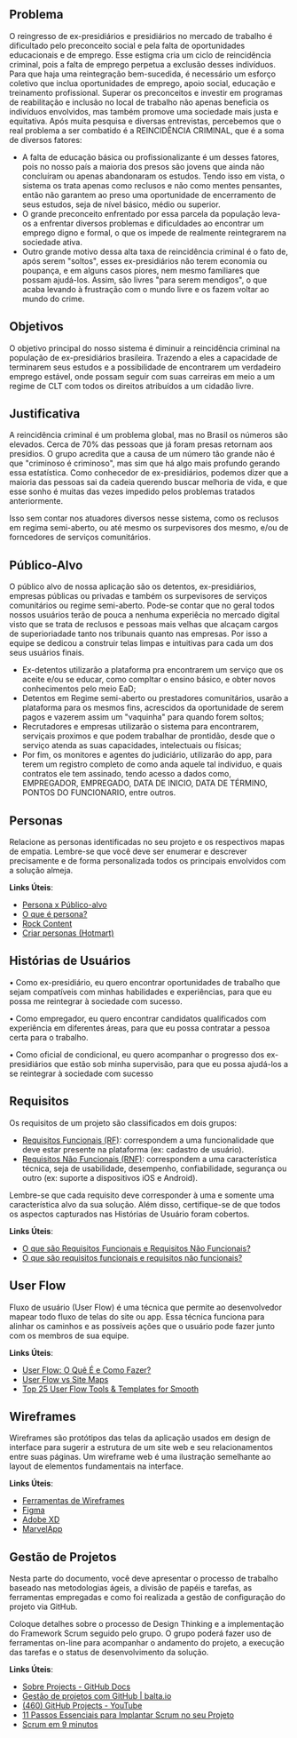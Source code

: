 ## Problema

O reingresso de ex-presidiários e presidiários no mercado de trabalho é dificultado pelo preconceito social e pela falta de oportunidades educacionais e de emprego. Esse estigma cria um ciclo de reincidência criminal, pois a falta de emprego perpetua a exclusão desses indivíduos. Para que haja uma reintegração bem-sucedida, é necessário um esforço coletivo que inclua oportunidades de emprego, apoio social, educação e treinamento profissional. Superar os preconceitos e investir em programas de reabilitação e inclusão no local de trabalho não apenas beneficia os indivíduos envolvidos, mas também promove uma sociedade mais justa e equitativa. Após muita pesquisa e diversas entrevistas, percebemos que o real problema a ser combatido é a REINCIDÊNCIA CRIMINAL, que é a soma de diversos fatores:
- A falta de educação básica ou profissionalizante é um desses fatores, pois no nosso país a maioria dos presos são jovens que ainda não concluíram ou apenas abandonaram os estudos. Tendo isso em vista, o sistema os trata apenas como reclusos e não como mentes pensantes, então não garantem ao preso uma oportunidade de encerramento de seus estudos, seja de nível básico, médio ou superior.
- O grande preconceito enfrentado por essa parcela da população leva-os a enfrentar diversos problemas e dificuldades ao encontrar um emprego digno e formal, o que os impede de realmente reintegrarem na sociedade ativa.
- Outro grande motivo dessa alta taxa de reincidência criminal é o fato de, após serem "soltos", esses ex-presidiários não terem economia ou poupança, e em alguns casos piores, nem mesmo familiares que possam ajudá-los. Assim, são livres "para serem mendigos", o que acaba levando à frustração com o mundo livre e os fazem voltar ao mundo do crime.

## Objetivos

O objetivo principal do nosso sistema é diminuir a reincidência criminal na população de ex-presidiários brasileira. Trazendo a eles a capacidade de terminarem seus estudos e a possibilidade de encontrarem um verdadeiro emprego estável, onde possam seguir com suas carreiras em meio a um regime de CLT com todos os direitos atribuídos a um cidadão livre.

## Justificativa

A reincidência criminal é um problema global, mas no Brasil os números são elevados. Cerca de 70% das pessoas que já foram presas retornam aos presídios. O grupo acredita que a causa de um número tão grande não é que "criminoso é criminoso", mas sim que há algo mais profundo gerando essa estatística. Como conhecedor de ex-presidiários, podemos dizer que a maioria das pessoas sai da cadeia querendo buscar melhoria de vida, e que esse sonho é muitas das vezes impedido pelos problemas tratados anteriormente.

Isso sem contar nos atuadores diversos nesse sistema, como os reclusos em regima semi-aberto, ou até mesmo os surpevisores dos mesmo, e/ou de forncedores de serviços comunitários.


## Público-Alvo

O público alvo de nossa aplicação são os detentos, ex-presidiários, empresas públicas ou privadas e também os surpevisores de serviços comunitários ou regime semi-aberto. Pode-se contar que no geral todos nossos usuários terão de pouca a nenhuma experiêcia no mercado digital visto que se trata de reclusos e pessoas mais velhas que alcaçam cargos de superioriadade tanto nos tribunais quanto nas empresas. Por isso a equipe se dedicou a construir telas limpas e intuitivas para cada um dos seus usuários finais.

- Ex-detentos utilizarão a plataforma pra encontrarem um serviço que os aceite e/ou se educar, como compltar o ensino básico, e obter novos conhecimentos pelo meio EaD;
- Detentos em Regime semi-aberto ou prestadores comunitários, usarão a plataforma para os mesmos fins, acrescidos da oportunidade de serem pagos e vazerem assim um "vaquinha" para quando forem soltos;
- Recrutadores e empresas utilizarão o sistema para encontrarem, serviçais proximos e que podem trabalhar de prontidão, desde que o serviço atenda as suas capacidades, intelectuais ou físicas;
- Por fim, os monitores e agentes do judiciário, utilizarão do app, para terem um registro completo de como anda aquele tal individuo, e quais contratos ele tem assinado, tendo acesso a dados como, EMPREGADOR, EMPREGADO, DATA DE INICIO, DATA DE TÉRMINO, PONTOS DO FUNCIONARIO, entre outros.

## Personas

Relacione as personas identificadas no seu projeto e os respectivos mapas de empatia. Lembre-se que você deve ser enumerar e descrever precisamente e de forma personalizada todos os principais envolvidos com a solução almeja.

**Links Úteis**:

- [Persona x Público-alvo](https://flammo.com.br/blog/persona-e-publico-alvo-qual-a-diferenca/)
- [O que é persona?](https://resultadosdigitais.com.br/blog/persona-o-que-e/)
- [Rock Content](https://rockcontent.com/blog/personas/)
- [Criar personas (Hotmart)](https://blog.hotmart.com/pt-br/como-criar-persona-negocio/)

## Histórias de Usuários

• Como ex-presidiário, eu quero encontrar oportunidades de trabalho que sejam 
compatíveis com minhas habilidades e experiências, para que eu possa me 
reintegrar à sociedade com sucesso.

• Como empregador, eu quero encontrar candidatos qualificados com experiência 
em diferentes áreas, para que eu possa contratar a pessoa certa para o trabalho.

• Como oficial de condicional, eu quero acompanhar o progresso dos ex-presidiários 
que estão sob minha supervisão, para que eu possa ajudá-los a se reintegrar à 
sociedade com sucesso

## Requisitos

Os requisitos de um projeto são classificados em dois grupos:

- [Requisitos Funcionais (RF)](https://pt.wikipedia.org/wiki/Requisito_funcional):
  correspondem a uma funcionalidade que deve estar presente na plataforma (ex: cadastro de usuário).
- [Requisitos Não Funcionais (RNF)](https://pt.wikipedia.org/wiki/Requisito_n%C3%A3o_funcional):
  correspondem a uma característica técnica, seja de usabilidade, desempenho, confiabilidade, segurança ou outro (ex: suporte a dispositivos iOS e Android).

Lembre-se que cada requisito deve corresponder à uma e somente uma característica alvo da sua solução. Além disso, certifique-se de que todos os aspectos capturados nas Histórias de Usuário foram cobertos.

**Links Úteis**:

- [O que são Requisitos Funcionais e Requisitos Não Funcionais?](https://codificar.com.br/requisitos-funcionais-nao-funcionais/)
- [O que são requisitos funcionais e requisitos não funcionais?](https://analisederequisitos.com.br/requisitos-funcionais-e-requisitos-nao-funcionais-o-que-sao/)

## User Flow

Fluxo de usuário (User Flow) é uma técnica que permite ao desenvolvedor mapear todo fluxo de telas do site ou app. Essa técnica funciona para alinhar os caminhos e as possíveis ações que o usuário pode fazer junto com os membros de sua equipe.

**Links Úteis**:

- [User Flow: O Quê É e Como Fazer?](https://medium.com/7bits/fluxo-de-usu%C3%A1rio-user-flow-o-que-%C3%A9-como-fazer-79d965872534)
- [User Flow vs Site Maps](http://designr.com.br/sitemap-e-user-flow-quais-as-diferencas-e-quando-usar-cada-um/)
- [Top 25 User Flow Tools &amp; Templates for Smooth](https://www.mockplus.com/blog/post/user-flow-tools)

## Wireframes

Wireframes são protótipos das telas da aplicação usados em design de interface para sugerir a estrutura de um site web e seu relacionamentos entre suas páginas. Um wireframe web é uma ilustração semelhante ao layout de elementos fundamentais na interface.

**Links Úteis**:

- [Ferramentas de Wireframes](https://rockcontent.com/blog/wireframes/)
- [Figma](https://www.figma.com/)
- [Adobe XD](https://www.adobe.com/br/products/xd.html#scroll)
- [MarvelApp](https://marvelapp.com/developers/documentation/tutorials/)

## Gestão de Projetos

 Nesta parte do documento, você deve apresentar  o processo de trabalho baseado nas metodologias ágeis, a divisão de papéis e tarefas, as ferramentas empregadas e como foi realizada a gestão de configuração do projeto via GitHub.

Coloque detalhes sobre o processo de Design Thinking e a implementação do Framework Scrum seguido pelo grupo. O grupo poderá fazer uso de ferramentas on-line para acompanhar o andamento do projeto, a execução das tarefas e o status de desenvolvimento da solução.

**Links Úteis**:

- [Sobre Projects - GitHub Docs](https://docs.github.com/pt/issues/planning-and-tracking-with-projects/learning-about-projects/about-projects)
- [Gestão de projetos com GitHub | balta.io](https://balta.io/blog/gestao-de-projetos-com-github)
- [(460) GitHub Projects - YouTube](https://www.youtube.com/playlist?list=PLiO7XHcmTsldZR93nkTFmmWbCEVF_8F5H)
- [11 Passos Essenciais para Implantar Scrum no seu Projeto](https://mindmaster.com.br/scrum-11-passos/)
- [Scrum em 9 minutos](https://www.youtube.com/watch?v=XfvQWnRgxG0)
